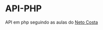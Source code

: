 # API-PHP
API em php seguindo as aulas do [Neto Costa](https://www.youtube.com/playlist?list=PLONnF1F_8i3HRLzXUCyQcXLkV-tajP_MH)
